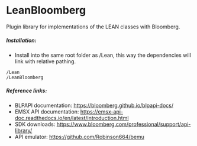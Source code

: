 # LeanBloomberg
Plugin library for implementations of the LEAN classes with Bloomberg.

##### Installation:

 - Install into the same root folder as /Lean, this way the dependencies will link with relative pathing.
  ```
  /Lean 
  /LeanBloomberg
  ```


##### Reference links:

- BLPAPI documentation: https://bloomberg.github.io/blpapi-docs/
- EMSX API documentation: https://emsx-api-doc.readthedocs.io/en/latest/introduction.html
- SDK downloads: https://www.bloomberg.com/professional/support/api-library/
- API emulator: https://github.com/Robinson664/bemu
